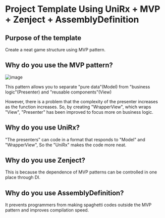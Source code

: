 # Project Template Using UniRx + MVP + Zenject + AssemblyDefinition

## Purpose of the template
Create a neat game structure using MVP pattern.

## Why do you use the MVP pattern?
![image](https://user-images.githubusercontent.com/44941601/163097139-92655787-c3bb-491f-8cb5-11ce1d3bb3fd.png)

This pattern allows you to separate "pure data"(Model) from "business logic"(Presenter) and "reusable components"(View)

However, there is a problem that the complexity of the presenter increases as the function increases.
So, by creating "WrapperView", which wraps "View", "Presenter" has been improved to focus more on business logic.

## Why do you use UniRx?
"The presenters" can code in a format that responds to "Model" and "WrapperView", So the "UniRx" makes the code more neat.

## Why do you use Zenject?
This is because the dependence of MVP patterns can be controlled in one place through DI.

## Why do you use AssemblyDefinition?
It prevents programmers from making spaghetti codes outside the MVP pattern and improves compilation speed.

